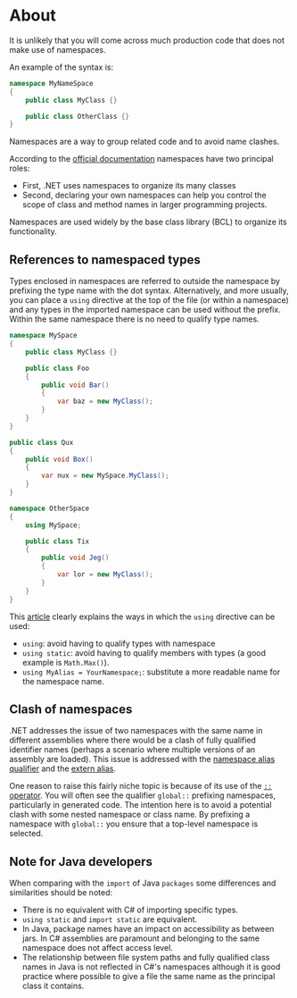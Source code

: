 # About

It is unlikely that you will come across much production code that does not make use of namespaces.

An example of the syntax is:

```csharp
namespace MyNameSpace
{
    public class MyClass {}

    public class OtherClass {}
}
```

Namespaces are a way to group related code and to avoid name clashes.

According to the [official documentation][namespaces] namespaces have two principal roles:

- First, .NET uses namespaces to organize its many classes
- Second, declaring your own namespaces can help you control the scope of class and method names in larger programming projects.

Namespaces are used widely by the base class library (BCL) to organize its functionality.

## References to namespaced types

Types enclosed in namespaces are referred to outside the namespace by prefixing the type name with the dot syntax. Alternatively, and more usually, you can place a `using` directive at the top of the file (or within a namespace) and any types in the imported namespace can be used without the prefix. Within the same namespace there is no need to qualify type names.

```csharp
namespace MySpace
{
    public class MyClass {}

    public class Foo
    {
        public void Bar()
        {
            var baz = new MyClass();
        }
    }
}

public class Qux
{
    public void Box()
    {
        var nux = new MySpace.MyClass();
    }
}

namespace OtherSpace
{
    using MySpace;

    public class Tix
    {
        public void Jeg()
        {
            var lor = new MyClass();
        }
    }
}
```

This [article][using] clearly explains the ways in which the `using` directive can be used:

- `using`: avoid having to qualify types with namespace
- `using static`: avoid having to qualify members with types (a good example is `Math.Max()`).
- `using MyAlias = YourNamespace;`: substitute a more readable name for the namespace name.

## Clash of namespaces

.NET addresses the issue of two namespaces with the same name in different assemblies where there would be a clash of fully qualified identifier names (perhaps a scenario where multiple versions of an assembly are loaded). This issue is addressed with the [namespace alias qualifier][namespace-alias-qualifier] and the [extern alias][extern-alias].

One reason to raise this fairly niche topic is because of its use of the [`::` operator][dot-dot-operator]. You will often see the qualifier `global::` prefixing namespaces, particularly in generated code. The intention here is to avoid a potential clash with some nested namespace or class name. By prefixing a namespace with `global::` you ensure that a top-level namespace is selected.

## Note for Java developers

When comparing with the `import` of Java `packages` some differences and similarities should be noted:

- There is no equivalent with C# of importing specific types.
- `using static` and `import static` are equivalent.
- In Java, package names have an impact on accessibility as between jars. In C# assemblies are paramount and belonging to the same namespace does not affect access level.
- The relationship between file system paths and fully qualified class names in Java is not reflected in C#'s namespaces although it is good practice where possible to give a file the same name as the principal class it contains.

[namespaces]: https://docs.microsoft.com/en-us/dotnet/csharp/programming-guide/namespaces/
[accessibility-levels]: https://docs.microsoft.com/en-us/dotnet/csharp/language-reference/keywords/accessibility-levels
[namespace-alias-qualifier]: https://docs.microsoft.com/en-us/dotnet/csharp/language-reference/operators/namespace-alias-qualifier
[extern-alias]: https://docs.microsoft.com/en-us/dotnet/csharp/language-reference/keywords/extern-alias
[using]: https://docs.microsoft.com/en-us/dotnet/csharp/language-reference/keywords/using-directive
[assemblies]: https://docs.microsoft.com/en-us/dotnet/standard/assembly/
[dot-dot-operator]: https://docs.microsoft.com/en-us/dotnet/csharp/language-reference/operators/namespace-alias-qualifier

